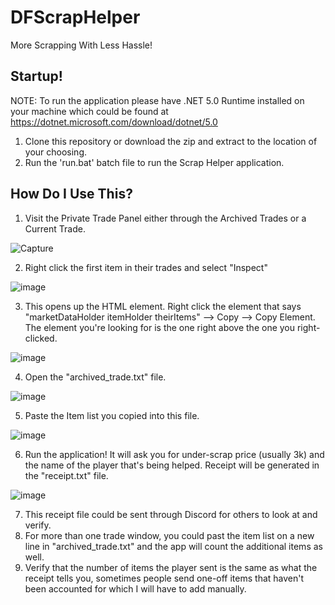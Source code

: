 # DFScrapHelper
More Scrapping With Less Hassle!

## Startup!
NOTE: To run the application please have .NET 5.0 Runtime installed on your machine which could be found at https://dotnet.microsoft.com/download/dotnet/5.0
1. Clone this repository or download the zip and extract to the location of your choosing.
2. Run the 'run.bat' batch file to run the Scrap Helper application.

## How Do I Use This?
1. Visit the Private Trade Panel either through the Archived Trades or a Current Trade.

![Capture](https://user-images.githubusercontent.com/63990105/144073312-ccd50fd1-6e60-4b1f-94a6-ac6440c5a6d0.PNG)

2. Right click the first item in their trades and select "Inspect"

![image](https://user-images.githubusercontent.com/63990105/144073636-1ca66e6e-3c04-4f62-8af1-3950d1bc472b.png)

3. This opens up the HTML element. Right click the element that says "marketDataHolder itemHolder theirItems" --> Copy --> Copy Element. The element you're looking for is the one right above the one you right-clicked.

![image](https://user-images.githubusercontent.com/63990105/144074139-8ee29c5f-3975-45c1-b355-b3af604e5d59.png)

4. Open the "archived_trade.txt" file.

![image](https://user-images.githubusercontent.com/63990105/144074743-cc644e8f-3b5e-4eb0-97b3-f36f960b9c64.png)

5. Paste the Item list you copied into this file.

![image](https://user-images.githubusercontent.com/63990105/144075107-b862ba4f-9bdc-47b6-9f17-2cbd34b896bd.png)

6. Run the application! It will ask you for under-scrap price (usually 3k) and the name of the player that's being helped. Receipt will be generated in the "receipt.txt" file.

![image](https://user-images.githubusercontent.com/63990105/144075712-76a6d2d8-0981-491e-9347-f6beb96dc79c.png)

7. This receipt file could be sent through Discord for others to look at and verify. 
8. For more than one trade window, you could past the item list on a new line in "archived_trade.txt" and the app will count the additional items as well.
9. Verify that the number of items the player sent is the same as what the receipt tells you, sometimes people send one-off items that haven't been accounted for which I will have to add manually.
